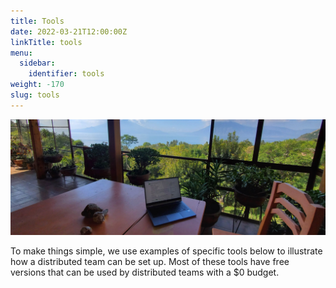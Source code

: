 ```yaml
---
title: Tools
date: 2022-03-21T12:00:00Z
linkTitle: tools
menu:
  sidebar:
    identifier: tools
weight: -170
slug: tools
---
```


![Remote Work](/img/lifestyle/remote-work-1.jpg)

To make things simple, we use examples of specific tools below to illustrate how a distributed team can be set up. Most of these tools have free versions that can be used by distributed teams with a $0 budget.